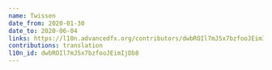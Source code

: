 ```yaml
---
name: Twissen
date_from: 2020-01-30
date_to: 2020-06-04
links: https://l10n.advancedfx.org/contributors/dwbROIl7mJSx7bzfooJEimIjDb8/
contributions: translation
l10n_id: dwbROIl7mJSx7bzfooJEimIjDb8
---
```

